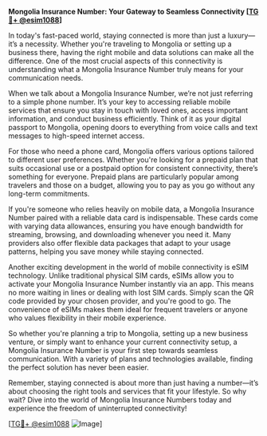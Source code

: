 **Mongolia Insurance Number: Your Gateway to Seamless Connectivity [[TG💪+ @esim1088](https://t.me/s/esim1088)]**

In today's fast-paced world, staying connected is more than just a luxury—it’s a necessity. Whether you're traveling to Mongolia or setting up a business there, having the right mobile and data solutions can make all the difference. One of the most crucial aspects of this connectivity is understanding what a Mongolia Insurance Number truly means for your communication needs.

When we talk about a Mongolia Insurance Number, we’re not just referring to a simple phone number. It’s your key to accessing reliable mobile services that ensure you stay in touch with loved ones, access important information, and conduct business efficiently. Think of it as your digital passport to Mongolia, opening doors to everything from voice calls and text messages to high-speed internet access.

For those who need a phone card, Mongolia offers various options tailored to different user preferences. Whether you're looking for a prepaid plan that suits occasional use or a postpaid option for consistent connectivity, there’s something for everyone. Prepaid plans are particularly popular among travelers and those on a budget, allowing you to pay as you go without any long-term commitments.

If you're someone who relies heavily on mobile data, a Mongolia Insurance Number paired with a reliable data card is indispensable. These cards come with varying data allowances, ensuring you have enough bandwidth for streaming, browsing, and downloading whenever you need it. Many providers also offer flexible data packages that adapt to your usage patterns, helping you save money while staying connected.

Another exciting development in the world of mobile connectivity is eSIM technology. Unlike traditional physical SIM cards, eSIMs allow you to activate your Mongolia Insurance Number instantly via an app. This means no more waiting in lines or dealing with lost SIM cards. Simply scan the QR code provided by your chosen provider, and you're good to go. The convenience of eSIMs makes them ideal for frequent travelers or anyone who values flexibility in their mobile experience.

So whether you're planning a trip to Mongolia, setting up a new business venture, or simply want to enhance your current connectivity setup, a Mongolia Insurance Number is your first step towards seamless communication. With a variety of plans and technologies available, finding the perfect solution has never been easier.

Remember, staying connected is about more than just having a number—it’s about choosing the right tools and services that fit your lifestyle. So why wait? Dive into the world of Mongolia Insurance Numbers today and experience the freedom of uninterrupted connectivity!

[[TG💪+ @esim1088](https://t.me/s/esim1088) ![Image](https://i.postimg.cc/Y0z9fWf4/image.png)]